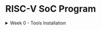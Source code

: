 # RISC-V SoC Program 
<details>
<summary> Week 0 - Tools Installation </summary>
  <br>
  <p>  In this step we are going to install all necessory tools which we are going to use in this program. Before that setup ubuntu in oracle virtualbox <br>
    <h2>Tool includes:-</h2>
  </p>
<ol>
  <li>Yosys</li>
  <li>magic</li>
  <li>OpenLane</li>
  <li>OpenSTA</li>
  <li>graywolf</li>
  <li>qrouter</li>
  <li>lverilog</li>
  <li>ngspice</li>
</ol>
 <h2></h2>
  <h2>Yosys – Yosys Open Synthesis Suite</h2>
<p>
 <pre> $ git clone https://github.com/YosysHQ/yosys.git 
       $ cd yosys 
       $ sudo apt install make # (If make is not installed please install it) 
       $ sudo apt-get install build-essential clang bison flex \ 
               libreadline-dev gawk tcl-dev libffi-dev git \ 
               graphviz xdot pkg-config python3 libboost-system-dev \ 
               libboost-python-dev libboost-filesystem-dev zlib1g-dev 
       $ make 
       $ sudo make install </pre>
      <img width="575" alt="yosys" src="https://github.com/user-attachments/assets/1a0578b4-934a-47a3-82fc-036bb65a6bf0">
      </p>
   <h2>Magic</h2>
  <p>
    <pre
  </p>
</details>

